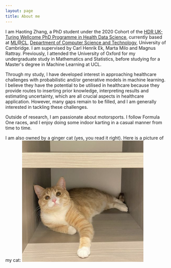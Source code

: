 ```yaml
---
layout: page
title: About me
---
```


I am Haoting Zhang, a PhD student under the 2020 Cohort of the <a href="https://www.hdruk.ac.uk/careers-in-health-data-science/further-education/phd-programme//">HDR UK-Turing Wellcome PhD Programme in Health Data Science</a>, currently based at <a href="https://mlatcl.github.io">ML@CL</a>, <a href="https://www.cst.cam.ac.uk">Department of Computer Science and Technology</a>, University of Cambridge. I am supervised by Carl Henrik Ek, Marta Milo and Magnus Rattray. Previously, I attended the University of Oxford for my undergraduate study in Mathematics and Statistics, before studying for a Master's degree in Machine Learning at UCL.

Through my study, I have developed interest in approaching healthcare challenges with probabilistic and/or generative models in machine learning. I believe they have the potential to be utilised in healthcare because they provide routes to inserting prior knowledge, interpreting results and estimating uncertainty, which are all crucial aspects in healthcare application. However, many gaps remain to be filled, and I am generally interested in tackling these challenges.

Outside of research, I am passionate about motorsports. I follow Formula One races, and I enjoy doing some indoor karting in a casual manner from time to time.

I am also owned by a ginger cat (yes, you read it right). Here is a picture of my cat:
<img src="/assets/img/biu.png" alt="A picture of my cat chilling in the closet." style="width: 75%; height: auto">
